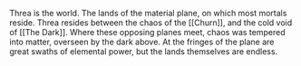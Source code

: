 Threa is the world. The lands of the material plane, on which most mortals reside. Threa resides between the chaos of the [[Churn]], and the cold void of [[The Dark]]. Where these opposing planes meet, chaos was tempered into matter, overseen by the dark above. At the fringes of the plane are great swaths of elemental power, but the lands themselves are endless.

